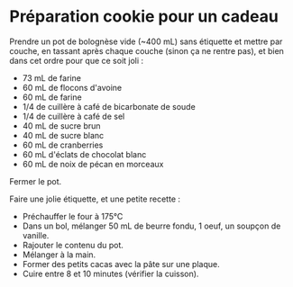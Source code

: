 Préparation cookie pour un cadeau
============

Prendre un pot de bolognèse vide (~400 mL) sans étiquette et mettre par couche,
en tassant après chaque couche (sinon ça ne rentre pas), et bien dans cet ordre
pour que ce soit joli :

- 73 mL de farine
- 60 mL de flocons d'avoine
- 60 mL de farine
- 1/4 de cuillère à café de bicarbonate de soude
- 1/4 de cuillère à café de sel
- 40 mL de sucre brun
- 40 mL de sucre blanc
- 60 mL de cranberries
- 60 mL d'éclats de chocolat blanc
- 60 mL de noix de pécan en morceaux

Fermer le pot.

Faire une jolie étiquette, et une petite recette :

- Préchauffer le four à 175°C
- Dans un bol, mélanger 50 mL de beurre fondu, 1 oeuf, un soupçon de vanille.
- Rajouter le contenu du pot.
- Mélanger à la main.
- Former des petits cacas avec la pâte sur une plaque.
- Cuire entre 8 et 10 minutes (vérifier la cuisson).
